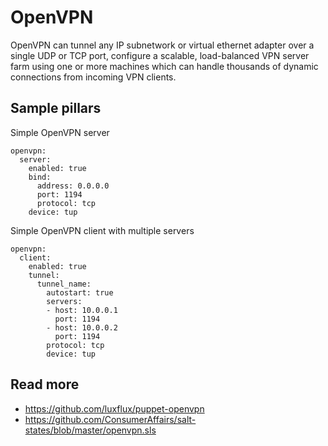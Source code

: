 
# OpenVPN

OpenVPN can tunnel any IP subnetwork or virtual ethernet adapter over a single UDP or TCP port, configure a scalable, load-balanced VPN server farm using one or more machines which can handle thousands of dynamic connections from incoming VPN clients.

## Sample pillars

Simple OpenVPN server

    openvpn:
      server:
        enabled: true
        bind:
          address: 0.0.0.0
          port: 1194
          protocol: tcp
        device: tup

Simple OpenVPN client with multiple servers

    openvpn:
      client:
        enabled: true
        tunnel:
          tunnel_name:
            autostart: true
            servers:
            - host: 10.0.0.1
              port: 1194
            - host: 10.0.0.2
              port: 1194
            protocol: tcp
            device: tup

## Read more

* https://github.com/luxflux/puppet-openvpn
* https://github.com/ConsumerAffairs/salt-states/blob/master/openvpn.sls
